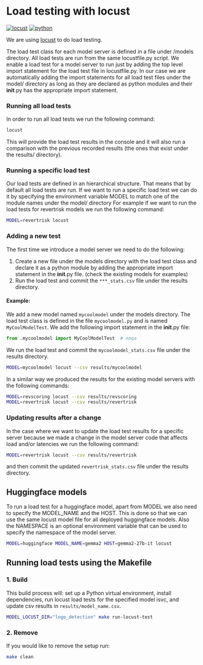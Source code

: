  # Load testing with locust
 [![locust](https://img.shields.io/badge/locust-2.20.1-blue.svg)](https://locust.io/)
 [![python](https://img.shields.io/badge/python-3.9-blue.svg)](https://www.python.org/)

We are using [locust](https://locust.io/) to do load testing.

The load test class for each model server is defined in a file under /models directory.
All load tests are run from the same locustfile.py script.
We enable a load test for a model server to run just by adding the top level import statement for the load test file in
locustfile.py.
In our case we are automatically adding the import statements for all load test files under the model/ directory as long
as they are declared as python modules and their __init__.py has the appropriate import statement.

### Running all load tests
In order to run all load tests we run the following command:
```bash
locust
```
This will provide the load test results in the console and it will also run a comparison with the
previous recorded results (the ones that exist under the results/ directory).


### Running a specific load test
Our load tests are defined in an hierarchical structure.
That means that by default all load tests are run.
If we want to run a specific load test we can do it by specifying the environment variable MODEL
to match one of the module names under the model/ directory
For example if we want to run the load tests for revertrisk models we run the following command:
```bash
MODEL=revertrisk locust
```

### Adding a new test
The first time we introduce a model server we need to do the following:
1. Create a new file under the models directory with the load test class and declare it as a python module
   by adding the appropriate import statement in the __init__.py file. (check the existing models for examples)
2. Run the load test and commit the `***_stats.csv` file under the results directory.

#### Example:
We add a new model named `mycoolmodel` under the models directory. The load test class is defined in the file
`mycoolmodel.py` and is named `MyCoolModelTest`. We add the following import statement in the __init__.py file:
```python
from .mycoolmodel import MyCoolModelTest  # noqa
```
We run the load test and commit the `mycoolmodel_stats.csv` file under the results directory.
```bash
MODEL=mycoolmodel locust --csv results/mycoolmodel
```

In a similar way we produced the results for the existing model servers with the following commands:
```bash
MODEL=revscoring locust --csv results/revscoring
MODEL=revertrisk locust --csv results/revertrisk
```

### Updating results after a change
In the case where we want to update the load test results for a specific server because we made a change in the
model server code that affects load and/or latencies we run the following command:
```bash
MODEL=revertrisk locust --csv results/revertrisk
```
and then commit the updated `revertrisk_stats.csv` file under the results directory.


## Huggingface models

To run a load test for a huggingface model, apart from MODEL we also need to specify the MODEL_NAME and the HOST.
This is done so that we can use the same locust model file for all deployed huggingface models.
Also the NAMESPACE is an optional environment variable that can be used to specify the namespace of the model server.
```bash
MODEL=huggingface MODEL_NAME=gemma2 HOST=gemma2-27b-it locust
```


## Running load tests using the Makefile

### 1. Build
This build process will: set up a Python virtual environment, install dependencies, run locust load tests for the specified model isvc, and update csv results in `results/model_name.csv`.
```bash
MODEL_LOCUST_DIR="logo_detection" make run-locust-test
```

### 2. Remove
If you would like to remove the setup run:
```bash
make clean
```
